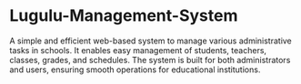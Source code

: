 # Lugulu-Management-System
A simple and efficient web-based system to manage various administrative tasks in schools. It enables easy management of students, teachers, classes, grades, and schedules. The system is built for both administrators and users, ensuring smooth operations for educational institutions.
